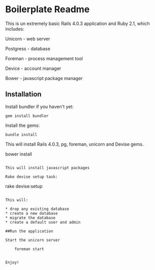 # Boilerplate Readme 

This is un extremely basic Rails 4.0.3 application and Ruby 2.1, which includes:

Unicorn - web server

Postgress - database

Foreman - process management tool

Device - account manager

Bower - javascript package manager

## Installation

Install bundler if you haven't yet:

```
gem install bundler
```

Install the gems:

```
bundle install
```

This will install Rails 4.0.3, pg, foreman, unicorn and Devise gems.

bower install
```

This will install javascript packages 

Rake devise setup task:

```
rake devise:setup
```

This will:

* drop any existing database
* create a new database
* migrate the database
* create a default user and admin

##Run the application

Start the unicorn server

    foreman start


Enjoy!